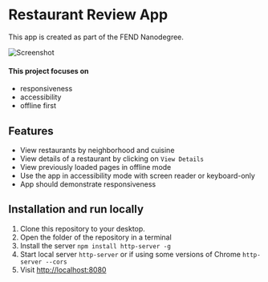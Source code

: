 # Restaurant Review App

This app  is created as part of the FEND Nanodegree.

![Screenshot](RRScreenshot.png)

#### This project focuses on

- responsiveness
- accessibility
- offline first

## Features

- View restaurants by neighborhood and cuisine
- View details of a restaurant by clicking on `View Details`
- View previously loaded pages in offline mode
- Use the app in accessibility mode with screen reader or keyboard-only
- App should demonstrate responsiveness


## Installation and run locally

1. Clone this repository to your desktop.
2. Open the folder of the repository in a terminal
3. Install the server `npm install http-server -g`
4. Start local server `http-server` or if using some versions of Chrome `http-server --cors`
5. Visit [http://localhost:8080](http://localhost:8080)
